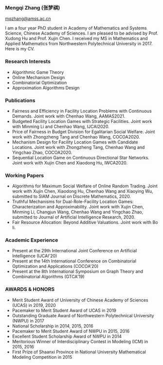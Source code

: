 ### Mengqi Zhang (张梦祺)
mqzhang@amss.ac.cn

I am a four year PhD student in Academy of Mathematics and Systems Science, Chinese Academy of Sciences. I am pleased to be advised by Prof. Xudong Hu and Prof. Xujin Chen. I received my MS in Mathematics and Applied Mathematics from Northwestern Polytechnical University in 2017. Here is my CV.

### Research Interests
* Algorithmic Game Theory 
* Online Mechanism Design
* Combinatorial Optimization
* Approximation Algorithms Design

### Publications
* Fairness and Efficiency in Facility Location Problems with Continuous Demands. Joint work with Chenhao Wang, AAMAS2021. 
* Budgeted Facility Location Games with Strategic Facilities. Joint work with Minming Li and Chenhao Wang, IJCAI2020.
* Price of Fairness in Budget Division for Egalitarian Social Welfare. Joint work with Zhongzheng Tang and Chenhao Wang, COCOA2020.
* Mechanism Design for Facility Location Games with Candidate Locations. Joint work with Zhongzheng Tang, Chenhao Wang and Yingchao Zhao, COCOA2020.
* Sequential Location Game on Continuous Directional Star Networks. Joint work with Xujin Chen and Xiaodong Hu, IWCA2020. 

### Working Papers
* Algorithms for Maximum Social Welfare of Online Random Trading. Joint work with Xujin Chen, Xiaodong Hu, Chenhao Wang and Xiaoying Wu, submitted to SIAM Journal on Discrete Mathematics, 2020.
* Truthful Mechanisms for Dual-Role-Facility Location Games: Characterization and Approximability. Joint work with Xujin Chen, Minming Li, Changjun Wang, Chenhao Wang and Yingchao Zhao, submitted to Journal of Artificial Intelligence Research, 2020.
* Fair Resource Allocation: Beyond Additive Valuations. Joint work with Bo li.

### Academic Experience
* Present at the 29th International Joint Conference on Artificial Intelligence (IJCAI'20)
* Present at the 14th International Conference on Combinatorial Optimization and Applications (COCOA'20)
* Present at the 8th International Symposium on Graph Theory and Combinatorial Algorithms (GTCA'19)

### AWARDS & HONORS
* Merit Student Award of University of Chinese Academy of Sciences (UCAS) in 2019, 2020
* Pacemaker to Merit Student Award of UCAS in 2019
* Outstanding Graduate Award of Northwestern Polytechnical University (NWPU) in 2017
* National Scholarship in 2014, 2015, 2016
* Pacemaker to Merit Student Award of NWPU in 2015, 2016
* Excellent Student Scholarship Award of NWPU in 2014
* Meritorious Winner of Interdisciplinary Contest in Modeling (ICM) in 2015, 2016
* First Prize of Shaanxi Province in National University Mathematical Modeling Competition in 2015
